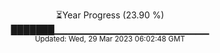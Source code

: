 <p align="center">
⏳Year Progress (23.90 %) <br>
███████▁▁▁▁▁▁▁▁▁▁▁▁▁▁▁▁▁▁▁▁▁▁▁ <br>
<sub>Updated: Wed, 29 Mar 2023 06:02:48 GMT</sub>
</p>

